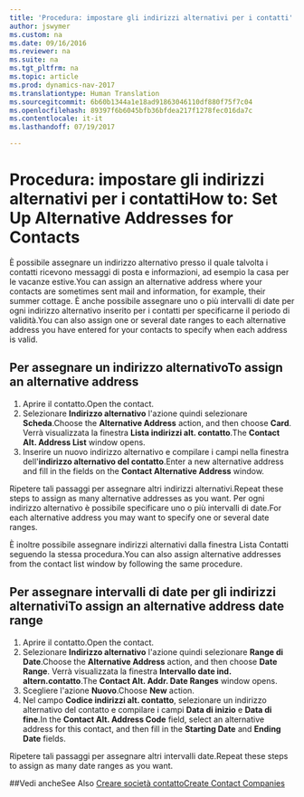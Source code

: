 ```yaml
---
title: 'Procedura: impostare gli indirizzi alternativi per i contatti'
author: jswymer
ms.custom: na
ms.date: 09/16/2016
ms.reviewer: na
ms.suite: na
ms.tgt_pltfrm: na
ms.topic: article
ms.prod: dynamics-nav-2017
ms.translationtype: Human Translation
ms.sourcegitcommit: 6b60b1344a1e18ad91863046110df880f75f7c04
ms.openlocfilehash: 89397f6b6045bfb36bfdea217f1278fec016da7c
ms.contentlocale: it-it
ms.lasthandoff: 07/19/2017

---
```

# <a name="how-to-set-up-alternative-addresses-for-contacts"></a><span data-ttu-id="76786-102">Procedura: impostare gli indirizzi alternativi per i contatti</span><span class="sxs-lookup"><span data-stu-id="76786-102">How to: Set Up Alternative Addresses for Contacts</span></span>
<span data-ttu-id="76786-103">È possibile assegnare un indirizzo alternativo presso il quale talvolta i contatti ricevono messaggi di posta e informazioni, ad esempio la casa per le vacanze estive.</span><span class="sxs-lookup"><span data-stu-id="76786-103">You can assign an alternative address where your contacts are sometimes sent mail and information, for example, their summer cottage.</span></span> <span data-ttu-id="76786-104">È anche possibile assegnare uno o più intervalli di date per ogni indirizzo alternativo inserito per i contatti per specificarne il periodo di validità.</span><span class="sxs-lookup"><span data-stu-id="76786-104">You can also assign one or several date ranges to each alternative address you have entered for your contacts to specify when each address is valid.</span></span>

## <a name="to-assign-an-alternative-address"></a><span data-ttu-id="76786-105">Per assegnare un indirizzo alternativo</span><span class="sxs-lookup"><span data-stu-id="76786-105">To assign an alternative address</span></span>
1. <span data-ttu-id="76786-106">Aprire il contatto.</span><span class="sxs-lookup"><span data-stu-id="76786-106">Open the contact.</span></span>
2. <span data-ttu-id="76786-107">Selezionare **Indirizzo alternativo** l'azione quindi selezionare **Scheda**.</span><span class="sxs-lookup"><span data-stu-id="76786-107">Choose the **Alternative Address** action, and then choose **Card**.</span></span> <span data-ttu-id="76786-108">Verrà visualizzata la finestra **Lista indirizzi alt. contatto**.</span><span class="sxs-lookup"><span data-stu-id="76786-108">The **Contact Alt. Address List** window opens.</span></span>
3. <span data-ttu-id="76786-109">Inserire un nuovo indirizzo alternativo e compilare i campi nella finestra dell'**indirizzo alternativo del contatto**.</span><span class="sxs-lookup"><span data-stu-id="76786-109">Enter a new alternative address and fill in the fields on the **Contact Alternative Address** window.</span></span>

<span data-ttu-id="76786-110">Ripetere tali passaggi per assegnare altri indirizzi alternativi.</span><span class="sxs-lookup"><span data-stu-id="76786-110">Repeat these steps to assign as many alternative addresses as you want.</span></span> <span data-ttu-id="76786-111">Per ogni indirizzo alternativo è possibile specificare uno o più intervalli di date.</span><span class="sxs-lookup"><span data-stu-id="76786-111">For each alternative address you may want to specify one or several date ranges.</span></span>

<span data-ttu-id="76786-112">È inoltre possibile assegnare indirizzi alternativi dalla finestra Lista Contatti seguendo la stessa procedura.</span><span class="sxs-lookup"><span data-stu-id="76786-112">You can also assign alternative addresses from the contact list window by following the same procedure.</span></span>

## <a name="to-assign-an-alternative-address-date-range"></a><span data-ttu-id="76786-113">Per assegnare intervalli di date per gli indirizzi alternativi</span><span class="sxs-lookup"><span data-stu-id="76786-113">To assign an alternative address date range</span></span>
1. <span data-ttu-id="76786-114">Aprire il contatto.</span><span class="sxs-lookup"><span data-stu-id="76786-114">Open the contact.</span></span>
2. <span data-ttu-id="76786-115">Selezionare **Indirizzo alternativo** l'azione quindi selezionare **Range di Date**.</span><span class="sxs-lookup"><span data-stu-id="76786-115">Choose the **Alternative Address** action, and then choose **Date Range**.</span></span> <span data-ttu-id="76786-116">Verrà visualizzata la finestra **Intervallo date ind. altern.contatto**.</span><span class="sxs-lookup"><span data-stu-id="76786-116">The **Contact Alt. Addr. Date Ranges** window opens.</span></span>
3. <span data-ttu-id="76786-117">Scegliere l'azione **Nuovo**.</span><span class="sxs-lookup"><span data-stu-id="76786-117">Choose **New** action.</span></span>
4. <span data-ttu-id="76786-118">Nel campo **Codice indirizzi alt. contatto**, selezionare un indirizzo alternativo del contatto e compilare i campi **Data di inizio** e **Data di fine**.</span><span class="sxs-lookup"><span data-stu-id="76786-118">In the **Contact Alt. Address Code** field, select an alternative address for this contact, and then fill in the **Starting Date** and **Ending Date** fields.</span></span>

<span data-ttu-id="76786-119">Ripetere tali passaggi per assegnare altri intervalli date.</span><span class="sxs-lookup"><span data-stu-id="76786-119">Repeat these steps to assign as many date ranges as you want.</span></span>

##<a name="see-also"></a><span data-ttu-id="76786-120">Vedi anche</span><span class="sxs-lookup"><span data-stu-id="76786-120">See Also</span></span>
[<span data-ttu-id="76786-121">Creare società contatto</span><span class="sxs-lookup"><span data-stu-id="76786-121">Create Contact Companies</span></span>](marketing-create-contact-companies.md)

